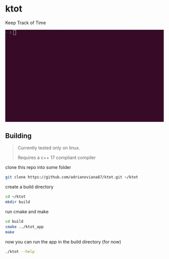 # ktot
Keep Track of Time

![screenshot](docs/ktot.gif "")

## Building
> Currently tested only on linux.
>
> Requires a c++ 17 compliant compiler

clone this repo into some folder

```bash
git clone https://github.com/adrianoviana87/ktot.git ~/ktot
```
create a build directory
```bash
cd ~/ktot
mkdir build
```

run cmake and make
```bash
cd build
cmake ../ktot_app
make
```

now you can run the app in the build directory (for now)
```bash
./ktot --help
```